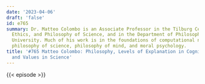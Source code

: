 ```yaml
---
date: '2023-04-06'
draft: 'false'
id: e765
summary: Dr. Matteo Colombo is an Associate Professor in the Tilburg Center for Logic,
  Ethics, and Philosophy of Science, and in the Department of Philosophy at Tilburg
  University. Much of his work is in the foundations of computational neuroscience,
  philosophy of science, philosophy of mind, and moral psychology.
title: '#765 Matteo Colombo: Philosophy, Levels of Explanation in Cognitive Science,
  and Values in Science'
---
```

{{< episode >}}
